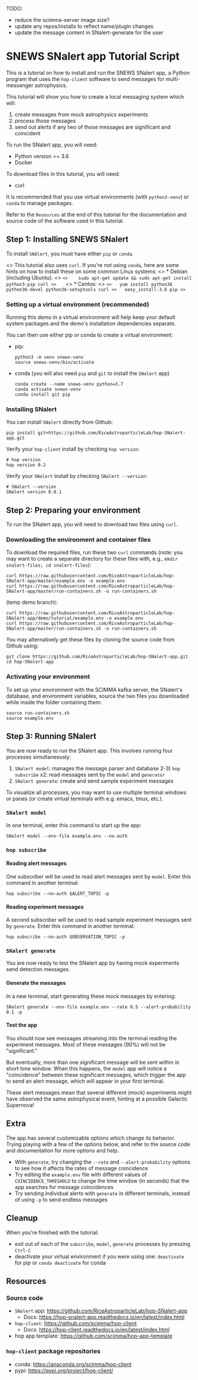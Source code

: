 TODO:
* reduce the scimma-server image size?
* update any repos/installs to reflect name/plugin changes
* update the message content in SNalert-generate for the user

# SNEWS SNalert app Tutorial Script

This is a tutorial on how to install and run the SNEWS SNalert app, a Python program that uses the `hop-client` software to send messages for multi-messenger astrophysics.

This tutorial will show you how to create a local messaging system which will:
1) create messages from mock astrophysics experiments
2) process those messages
3) send out alerts if any two of those messages are significant and coincident

To run the SNalert app, you will need:
* Python version >= 3.6
* Docker

To download files in this tutorial, you will need:
* curl

It is recommended that you use virtual environments (with `python3-venv`) or `conda` to manage packages.

Refer to the `Resources` at the end of this tutorial for the documentation and source code of the software used in this tutorial.


## Step 1: Installing SNEWS SNalert

To install `SNAlert`, you must have either `pip` or `conda`.


<> This tutorial also uses `curl`. If you're not using `conda`, here are some hints on how to install these on some common Linux systems:
<> * Debian (including Ubuntu):
<>   ```
<>    sudo apt-get update && sudo apt-get install python3-pip curl
<>    ```
<> * Centos:
<>   ```
<>   yum install python36 python36-devel python36-setuptools curl
<>   easy_install-3.6 pip
<>   ```

### Setting up a virtual environment (recommended)
Running this demo in a virtual environment will help keep your default system packages and the demo's installation dependencies separate.

You can then use either pip or conda to create a virtual environment:
* pip:
  ```
  python3 -m venv snews-venv
  source snews-venv/bin/activate
  ```
* conda (you will also need `pip` and `git` to install the `SNalert` app)
  ```
  conda create --name snews-venv python=3.7
  conda activate snews-venv
  conda install git pip
  ```

### Installing SNalert

You can install `SNalert` directly from Github:
```
pip install git+https://github.com/RiceAstroparticleLab/hop-SNalert-app.git
```

Verify your `hop-client` install by checking `hop version`:
```
# hop version
hop version 0.2
```

Verify your `SNalert` install by checking `SNalert --version`:
```
# SNalert --version
SNalert version 0.0.1
```

## Step 2: Preparing your environment

To run the SNalert app, you will need to download two files using `curl`.

### Downloading the environment and container files

To download the required files, run these two `curl` commands (note: you may want to create a separate directory for these files with, e.g., `mkdir snalert-files; cd snalert-files`):
```
curl https://raw.githubusercontent.com/RiceAstroparticleLab/hop-SNalert-app/master/example.env -o example.env
curl https://raw.githubusercontent.com/RiceAstroparticleLab/hop-SNalert-app/master/run-containers.sh -o run-containers.sh
```
(temp demo branch):
```
curl https://raw.githubusercontent.com/RiceAstroparticleLab/hop-SNalert-app/demo/tutorial/example.env -o example.env
curl https://raw.githubusercontent.com/RiceAstroparticleLab/hop-SNalert-app/master/run-containers.sh -o run-containers.sh
```

You may alternatively get these files by cloning the source code from Github using:
```
git clone https://github.com/RiceAstroparticleLab/hop-SNalert-app.git
cd hop-SNalert-app
```

### Activating your environment

To set up your environment with the SCIMMA kafka server, the SNalert's database, and environment variables, source the two files you downloaded while inside the folder containing them:
```
source run-containers.sh
source example.env
```

## Step 3: Running SNalert

You are now ready to run the SNalert app. This involves running four processes simultaneously:
  1) `SNalert model`: manages the message parser and database
  2-3) `hop subscribe` x2: read messages sent by the `model` and `generator`
  4) `SNalert generate`: create and send sample experiment messages


To visualize all processes, you may want to use multiple terminal windows or panes (or create virtual terminals with e.g. emacs, tmux, etc.).

### `SNalert model`
In one terminal, enter this command to start up the app:
```
SNalert model --env-file example.env --no-auth
```

### `hop subscribe`

#### Reading alert messages
One subscriber will be used to read alert messages sent by `model`. Enter this command in another terminal:
```
hop subscribe --no-auth $ALERT_TOPIC -p
```
#### Reading experiment messages
A second subscriber will be used to read sample experiment messages sent by `generate`. Enter this command in another terminal:
```
hop subscribe --no-auth $OBSERVATION_TOPIC -p
```

### `SNalert generate`
You are now ready to test the SNalert app by having mock experiments send detection messages.

#### Generate the messages
In a new terminal, start generating these mock messages by entering:
```
SNalert generate --env-file example.env --rate 0.5 --alert-probability 0.1 -p
```

#### Test the app
You should now see messages streaming into the terminal reading the experiment messages. Most of these messages (90%) will not be "significant."

But eventually, more than one significant message will be sent within in short time window. When this happens, the `model` app will notice a "coincidence" between these significant messages, which trigger the app to send an alert message, which will appear in your first terminal.

These alert messages mean that several different (mock) experiments might have observed the same astrophysical event, hinting at a possible Galactic Supernova!

## Extra

The app has several customizable options which change its behavior. Trying playing with a few of the options below, and refer to the source code and documentation for more options and help.

* With `generate`, try changing the `--rate` and `--alert-probability` options to see how it affects the rates of message coincidence
* Try editing the `example.env` file with different values of `COINCIDENCE_THRESHOLD` to change the time window (in seconds) that the app searches for message coincidences
* Try sending individual alerts with `generate` in different terminals, instead of using `-p` to send endless messages

## Cleanup
When you're finished with the tutorial:
* exit out of each of the `subscribe`, `model`, `generate` processes by pressing `Ctrl-C`
* deactivate your virtual environment if you were using one: `deactivate` for pip or `conda deactivate` for conda

## Resources

### Source code
* `SNalert` app: https://github.com/RiceAstroparticleLab/hop-SNalert-app
  * Docs: https://hop-snalert-app.readthedocs.io/en/latest/index.html
* `hop-client`: https://github.com/scimma/hop-client
  * Docs: https://hop-client.readthedocs.io/en/latest/index.html
* hop app template: https://github.com/scimma/hop-app-template

### `hop-client` package repositories
* conda: https://anaconda.org/scimma/hop-client
* pypi: https://pypi.org/project/hop-client/
